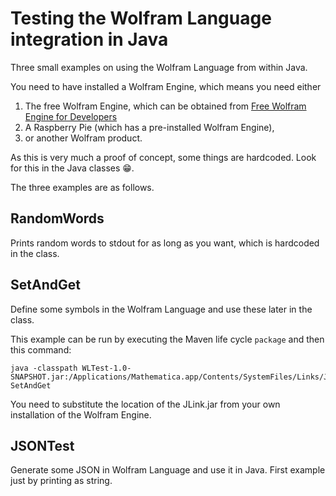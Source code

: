 # Testing the Wolfram Language integration in Java

Three small examples on using the Wolfram Language from within Java.

You need to have installed a Wolfram Engine, which means you need either

 1. The free Wolfram Engine, which can be obtained from [Free Wolfram Engine for Developers](https://www.wolfram.com/engine/) 
 2. A Raspberry Pie (which has a pre-installed Wolfram Engine), 
 3. or another Wolfram product.

As this is very much a proof of concept, some things are hardcoded. Look for this in the Java classes 😁. 

The three examples are as follows.

## RandomWords
Prints random words to stdout for as long as you want, which is hardcoded in the class. 

## SetAndGet

Define some symbols in the Wolfram Language and use these later in the class.

This example can be run by executing the Maven life cycle `package` and then this command:

    java -classpath WLTest-1.0-SNAPSHOT.jar:/Applications/Mathematica.app/Contents/SystemFiles/Links/JLink/JLink.jar SetAndGet

You need to substitute the location of the JLink.jar from your own installation of the Wolfram Engine.

## JSONTest

Generate some JSON in Wolfram Language and use it in Java. First example just by printing as string.